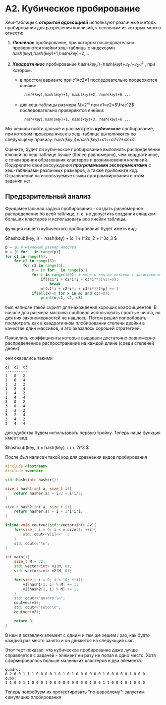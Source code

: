 # A2. Кубическое пробирование

Хеш-таблицы с ***открытой адресацией*** используют различные методы пробирования для разрешения коллизий, к основным из которых можно отнести:

1. ***Линейное*** пробирование, при котором последовательно проверяются ячейки хеш-таблицы с индексами ℎ𝑎𝑠ℎ(𝑘𝑒𝑦),ℎ𝑎𝑠ℎ(𝑘𝑒𝑦)+1,ℎ𝑎𝑠ℎ(𝑘𝑒𝑦)+2,...
2. ***Квадратичное*** пробирование ℎ𝑎𝑠ℎ(𝑘𝑒𝑦,𝑖)=ℎ𝑎𝑠ℎ(𝑘𝑒𝑦)+$𝑐_1$⋅𝑖+$𝑐_2$⋅$𝑖^2$
, при котором:

    * в простом варианте при 𝑐1=𝑐2=1
 последовательно проверяются ячейки:
 
            ℎ𝑎𝑠ℎ(𝑘𝑒𝑦),ℎ𝑎𝑠ℎ(𝑘𝑒𝑦)+1, ℎ𝑎𝑠ℎ(𝑘𝑒𝑦)+2, ℎ𝑎𝑠ℎ(𝑘𝑒𝑦)+6 ...
    * для хеш-таблицы размера 𝑀=$2^𝑚$
 при 𝑐1=𝑐2=$\frac12$
 последовательно проверяются ячейки:
 
            ℎ𝑎𝑠ℎ(𝑘𝑒𝑦),ℎ𝑎𝑠ℎ(𝑘𝑒𝑦)+1, ℎ𝑎𝑠ℎ(𝑘𝑒𝑦)+3, ℎ𝑎𝑠ℎ(𝑘𝑒𝑦)+6 ...

Мы решили пойти дальше и рассмотреть ***кубическое*** пробирование, при котором проверка ячеек в хеш-таблице выполняются по следующему правилу: ℎ𝑎𝑠ℎ(𝑘𝑒𝑦,𝑖)=ℎ𝑎𝑠ℎ(𝑘𝑒𝑦)+𝑐1⋅𝑖+𝑐2⋅𝑖2+𝑐3⋅𝑖3
. 

Оцените, будет ли кубическое пробирование выполнять распределение ключей по хеш-таблице лучше (более равномерно), чем квадратичное, с точки зрения образования кластеров и возникновения коллизий. Подкрепите свои рассуждения ***программными экспериментами*** с хеш-таблицами различных размеров, а также приложите код. Ограничений на используемые языки программирования в этом задании нет.

## Предварительный анализ

Фундаментальная задача пробирования - создать равномерное распределение по всей таблице, т. е. не допустить создания слишком больших кластеров и использовать все ячейки таблицы.

функция нашего кубического пробирования будет иметь вид:

$hashcub(key, i) = hash(key) + ic_1 + i^2c_2 + i^3c_3 $

```python
p = 16 # меняемый размер массива
m = [0 for _ in range(p)]
for c1 in range(5):
    for c2 in range(5):
        for c3 in range(5):
            m = [0 for _ in range(p)]
            for i in range(100): # менять кол-во вставок в зависимости от p
                if((c1*i + c2*i*i + c3*i**3)%1!=0):
                    break
                m[(c1*i + c2*i*i + c3*i**3)%p] += 1
            if(all(x!=0 for x in m) and c3!=0):
                print(m,c1, c2, c3)
```

был написан такой скрипт для нахождения хороших коэффициентов. В начале для размера массива пробовал использовать простые числа, но для них закономерностей не нашлось. Потом решил попробовать посмотреть как в квадратичном плобировании степени двойки в качестве длин массивов, и это оказалось хорошей стратегией.

Появились коэффициенты которые выдавали достаточно равномерно распределенное распространение на каждой длине (среди степеней двоек)

они оказались такими
```
c1  c2  c3
----------
1   0   2
1   0   4
1   2   2
1   2   4
1   4   2
1   4   4
3   0   2
3   0   4
3   2   2
3   2   4
3   4   2
3   4   4
```
для удобства будем использовать первую тройку. Теперь наша функция имеет вид

$hashcub(key, i) = hash(key) + i + 2i^3 $

После был написан такой код для сравнения видов пробирования

```cpp
#include <iostream>
#include <vector>

std::hash<int> hasher{};

size_t hash1(int a, size_t i){
    return hasher(a) + i/2 + i*i/2;
}

size_t hash2(int a, size_t i){
    return hasher(a) + i + 2*i*i*i;
}

inline void coutvec(std::vector<int> &v){
    for(size_t i = 0; i < v.size(); ++i){
        std::cout<<v[i]<<' ';
    }
    std::cout<<'\n';
}

int main(){
    size_t M = 32;
    std::vector<int> v1(M, 0);
    std::vector<int> v2(M, 0);

    for(size_t i = 0; i < 10; ++i){
        v1[hash1(1, i) % M] += 1;
        v2[hash2(1, i) % M] += 1;
    }
    std::cout<<"quadro:\n";
    coutvec(v1);
    std::cout<<"cubo:\n";
    coutvec(v2);

    return 0;
}
```
В нем я вставляю элемент с одним и тем же хешем $i$ раз, как будто каждый раз место занято и он движется на следующий шаг.

Этот тест показал, что кубическое пробирование даже лучше справляется с задачей - элемент ни разу не попал в одно место. Хотя сформировалось больше маленьких кластеров в два элемента.

```
quadro:
0 2 0 0 1 1 1 0 0 0 0 1 0 1 0 1 0 0 0 0 0 0 1 0 0 0 0 0 1 0 0 0 
cubo:
1 1 0 0 1 1 0 0 0 1 0 0 0 0 0 0 0 0 0 1 0 0 1 1 0 0 1 0 1 0 0 0 
```

Теперь попробуем их протестировать "по-взрослому": запустим симуляцию плобирования




